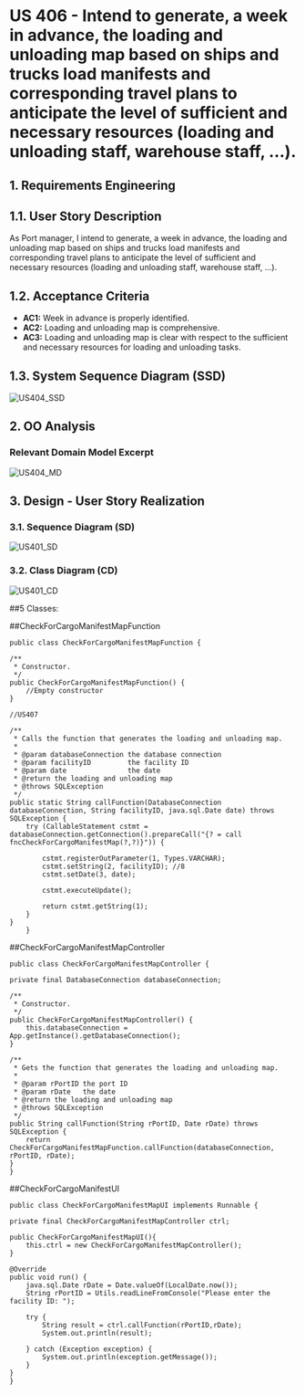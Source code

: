 # US 406 - Intend to generate, a week in advance, the loading and unloading map based on ships and trucks load manifests and corresponding travel plans to anticipate the level of sufficient and necessary resources (loading and unloading staff, warehouse staff, ...).

## 1. Requirements Engineering

## 1.1. User Story Description

As Port manager, I intend to generate, a week in advance, the loading and unloading map based on ships and trucks load manifests and corresponding travel plans to anticipate the level of sufficient and necessary resources (loading and unloading staff, warehouse staff, ...).

## 1.2. Acceptance Criteria

* **AC1:** Week in advance is properly identified.
* **AC2:**  Loading and unloading map is comprehensive.
* **AC3:**  Loading and unloading map is clear with respect to the sufficient and necessary resources for loading and unloading tasks.
## 1.3. System Sequence Diagram (SSD)

![US404_SSD](US407_SSD.svg)

## 2. OO Analysis

### Relevant Domain Model Excerpt

![US404_MD](US419%20MD.svg)

## 3. Design - User Story Realization

### 3.1. Sequence Diagram (SD)

![US401_SD](US407_SD.svg)

### 3.2. Class Diagram (CD)

![US401_CD](US407_CD.svg)




##5 Classes:

##CheckForCargoManifestMapFunction

    public class CheckForCargoManifestMapFunction {

    /**
     * Constructor.
     */
    public CheckForCargoManifestMapFunction() {
        //Empty constructor
    }

    //US407

    /**
     * Calls the function that generates the loading and unloading map.
     *
     * @param databaseConnection the database connection
     * @param facilityID         the facility ID
     * @param date               the date
     * @return the loading and unloading map
     * @throws SQLException
     */
    public static String callFunction(DatabaseConnection databaseConnection, String facilityID, java.sql.Date date) throws SQLException {
        try (CallableStatement cstmt = databaseConnection.getConnection().prepareCall("{? = call fncCheckForCargoManifestMap(?,?)}")) {

            cstmt.registerOutParameter(1, Types.VARCHAR);
            cstmt.setString(2, facilityID); //8
            cstmt.setDate(3, date);

            cstmt.executeUpdate();

            return cstmt.getString(1);
        }
    }
        }


##CheckForCargoManifestMapController

    public class CheckForCargoManifestMapController {

    private final DatabaseConnection databaseConnection;

    /**
     * Constructor.
     */
    public CheckForCargoManifestMapController() {
        this.databaseConnection = App.getInstance().getDatabaseConnection();
    }

    /**
     * Gets the function that generates the loading and unloading map.
     *
     * @param rPortID the port ID
     * @param rDate   the date
     * @return the loading and unloading map
     * @throws SQLException
     */
    public String callFunction(String rPortID, Date rDate) throws SQLException {
        return CheckForCargoManifestMapFunction.callFunction(databaseConnection, rPortID, rDate);
    }
    }

##CheckForCargoManifestUI
  
    public class CheckForCargoManifestMapUI implements Runnable {

    private final CheckForCargoManifestMapController ctrl;

    public CheckForCargoManifestMapUI(){
        this.ctrl = new CheckForCargoManifestMapController();
    }

    @Override
    public void run() {
        java.sql.Date rDate = Date.valueOf(LocalDate.now());
        String rPortID = Utils.readLineFromConsole("Please enter the facility ID: ");

        try {
            String result = ctrl.callFunction(rPortID,rDate);
            System.out.println(result);

        } catch (Exception exception) {
            System.out.println(exception.getMessage());
        }
    }
    }

